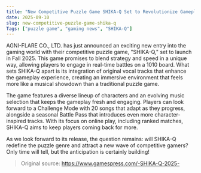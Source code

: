```yaml
---
title: "New Competitive Puzzle Game SHIKA-Q Set to Revolutionize Gameplay in 2025"
date: 2025-09-10
slug: new-competitive-puzzle-game-shika-q
Tags: ["puzzle game", "gaming news", "SHIKA-Q"]
---
```


AGNI-FLARE CO., LTD. has just announced an exciting new entry into the gaming world with their competitive puzzle game, "SHIKA-Q," set to launch in Fall 2025. This game promises to blend strategy and speed in a unique way, allowing players to engage in real-time battles on a 1010 board. What sets SHIKA-Q apart is its integration of original vocal tracks that enhance the gameplay experience, creating an immersive environment that feels more like a musical showdown than a traditional puzzle game.

The game features a diverse lineup of characters and an evolving music selection that keeps the gameplay fresh and engaging. Players can look forward to a Challenge Mode with 20 songs that adapt as they progress, alongside a seasonal Battle Pass that introduces even more character-inspired tracks. With its focus on online play, including ranked matches, SHIKA-Q aims to keep players coming back for more.

As we look forward to its release, the question remains: will SHIKA-Q redefine the puzzle genre and attract a new wave of competitive gamers? Only time will tell, but the anticipation is certainly building!
> Original source: https://www.gamespress.com/-SHIKA-Q-2025-